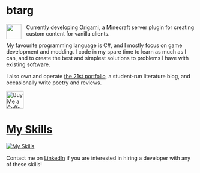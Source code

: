 # btarg
<img align='left' height='40' src='https://github.com/btarg/Origami/blob/master/crane.png?raw=true' style='padding-right: 10px;' />

Currently developing [Origami](https://github.com/btarg/Origami), a Minecraft server plugin for creating custom content for vanilla clients.


My favourite programming language is C#, and I mostly focus on game development and modding. I code in my spare time to learn as much as I can, and to create the best and simplest solutions to problems I have with existing software.

I also own and operate [the 21st portfolio](https://21stportfolio.com), a student-run literature blog, and occasionally write poetry and reviews.

<a href='https://ko-fi.com/btarg' target='_blank'><img height='35' style='border:0px;height:46px;' src='https://az743702.vo.msecnd.net/cdn/kofi3.png?v=0' border='0' alt='Buy Me a Coffee at ko-fi.com' />

# My Skills
[![My Skills](https://skillicons.dev/icons?i=github,java,cs,unity,python,idea,discord,bots,linux,nginx,gcp,ps,md,netlify,powershell)](https://skillicons.dev)

Contact me on [LinkedIn](https://www.linkedin.com/in/benjamin-targett-1298ab29a/) if you are interested in hiring a developer with any of these skills!